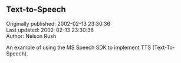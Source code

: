 ## Text-to-Speech  
Originally published: 2002-02-13 23:30:36  
Last updated: 2002-02-13 23:30:36  
Author: Nelson Rush  
  
An example of using the MS Speech SDK to implement TTS (Text-To-Speech).
